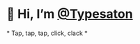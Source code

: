 # 👋 Hi, I’m [@Typesaton](https://www.Typesaton.com)
\* Tap, tap, tap, click, clack \*

<!---
- 👋 Hi, I’m @Typesaton
- 👀 I’m interested in ...
- 🌱 I’m currently learning ...
- 💞️ I’m looking to collaborate on ...
- 📫 How to reach me ...
- 😄 Pronouns: ...
- ⚡ Fun fact: ...

Typesaton/Typesaton is a ✨ special ✨ repository because its `README.md` (this file) appears on your GitHub profile.
You can click the Preview link to take a look at your changes.
--->
